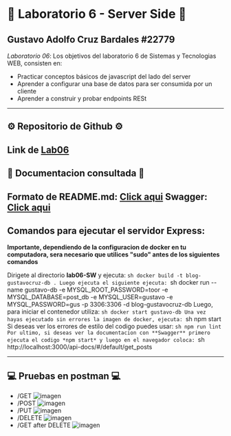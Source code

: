 # :rocket: Laboratorio 6 - Server Side :rocket:
**Gustavo Adolfo Cruz Bardales          #22779**
---
*Laboratorio 06*:  Los objetivos del laboratorio 6 de Sistemas y Tecnologias WEB, consisten en:
- Practicar conceptos básicos de javascript del lado del server
- Aprender a configurar una base de datos para ser consumida por un cliente
- Aprender a construir y probar endpoints RESt
---
## :gear: Repositorio de Github :gear:
Link de [Lab06](https://github.com/G2309/lab06-SW)
---
## :paperclip: Documentacion consultada :paperclip:
Formato de README.md: [Click aqui](https://learnxinyminutes.com/docs/markdown/)
Swagger: [Click aqui](https://www.youtube.com/watch?v=RayDPBYou4I&t=349s)
---

## Comandos para ejecutar el servidor Express:

**Importante, dependiendo de la configuracion de docker en tu computadora, sera necesario que utilices "sudo" antes de los siguientes comandos**

Dirigete al directorio **lab06-SW** y ejecuta:
    ```sh
    docker build -t blog-gustavocruz-db .
Luego ejecuta el siguiente ejecuta:
    ```sh
    docker run --name gustavo-db -e MYSQL_ROOT_PASSWORD=toor -e MYSQL_DATABASE=post_db -e MYSQL_USER=gustavo -e MYSQL_PASSWORD=gus -p 3306:3306 -d blog-gustavocruz-db
Luego, para iniciar el contenedor utiliza:
    ```sh
    docker start gustavo-db
Una vez hayas ejecutado sin errores la imagen de docker, ejecuta:
    ```sh
    npm start
Si deseas ver los errores de estilo del codigo puedes usar:
    ```sh
    npm run lint
Por ultimo, si deseas ver la documentacion con **Swagger** primero ejecuta el codigo *npm start* y luego en el navegador coloca:
    ```sh
    http://localhost:3000/api-docs/#/default/get_posts

---
## :computer: Pruebas en postman :computer:
- /GET
![imagen](https://github.com/G2309/lab06-SW/assets/106942151/e69b65ec-131d-420d-a477-2ad8df48f0f9)
- /POST
![imagen](https://github.com/G2309/lab06-SW/assets/106942151/d293127d-60b6-454f-9088-0a08e4c660a0)
- /PUT
![imagen](https://github.com/G2309/lab06-SW/assets/106942151/ec863ece-df47-4cbc-aae4-1480c09ed29f)
- /DELETE
![imagen](https://github.com/G2309/lab06-SW/assets/106942151/b830b343-a0ac-4bb0-a924-527b50a1acbf)
- /GET after DELETE
![imagen](https://github.com/G2309/lab06-SW/assets/106942151/09e857b4-098b-4cf9-b1e1-490452d62657)
